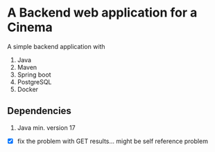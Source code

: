# A Backend web application for a Cinema

A simple backend application with 
1. Java
2. Maven
3. Spring boot
4. PostgreSQL
5. Docker

## Dependencies
1. Java min. version 17


- [x] fix the problem with GET results...
might be self reference problem
